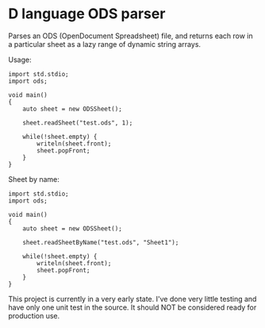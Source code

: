 # D language ODS parser

Parses an ODS (OpenDocument Spreadsheet) file, and returns each row in a particular sheet as a lazy range of dynamic string arrays.

Usage:
```{.d}
import std.stdio;
import ods;

void main()
{
	auto sheet = new ODSSheet();

	sheet.readSheet("test.ods", 1);

	while(!sheet.empty) {
		writeln(sheet.front);
		sheet.popFront;
	}
}
```

Sheet by name:
```{.d}
import std.stdio;
import ods;

void main()
{
	auto sheet = new ODSSheet();

	sheet.readSheetByName("test.ods", "Sheet1");

	while(!sheet.empty) {
		writeln(sheet.front);
		sheet.popFront;
	}
}
```

This project is currently in a very early state. I've done very little testing and have only one unit test in the source. 
It should NOT be considered ready for production use. 